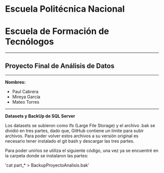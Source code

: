 # Escuela Politécnica Nacional
# Escuela de Formación de Tecnólogos
***
## Proyecto Final de Análisis de Datos
***
**Nombres:** 
- Paul Cabrera
- Mireya García
- Mateo Torres
***
**Datasets y BackUp de SQL Server**

Los datasets se subieron como lfs (Large File Storage) y el archivo .bak se dividió en tres partes, dado que, GitHub contiene un límite para subir archivos.
Para poder volver estos archivos a su versión original es necesario tener instalado el git bash y descargar las tres partes.

Para poder unirlos se utiliza el siguiente código, una vez ya se encuentré en la carpeta donde se instalaron las partes:

'cat part_* > BackupProyectoAnalisis.bak'
